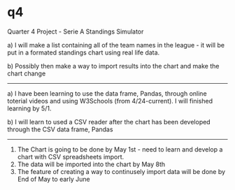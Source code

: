 # q4
Quarter 4 Project - Serie A Standings Simulator



a) I will make a list containing all of the team names in the league - it will be put in a formated standings chart using real life data. 

b) Possibly then make a way to import results into the chart and make the chart change

---

a) I have been learning to use the data frame, Pandas, through online toterial videos and using W3Schools (from 4/24-current). I will finished learning by 5/1. 

b) I will learn to used a CSV reader after the chart has been developed through the CSV data frame, Pandas

---

1. The Chart is going to be done by May 1st - need to learn and develop a chart with CSV spreadsheets import.
2. The data will be imported into the chart by May 8th
3. The feature of creating a way to continusely import data will be done by End of May to early June



